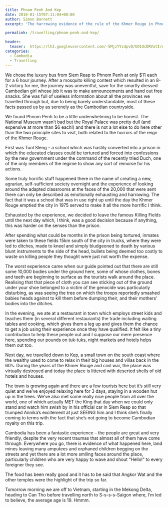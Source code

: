 ```yaml
---
title: Phnom Penh And Kep
date: 2010-01-15T07:11:04+00:00
author: Simon Barnett
excerpt: 'The harrowing evidence of the rule of the Khmer Rouge in Phnom Penh is followed by some R&R in Kep.'

permalink: /travelling/phnom-penh-and-kep/

header:
  teaser:  https://lh3.googleusercontent.com/-5MjzYYzdpvQ/UO1UcDRVatI/AAAAAAAAAD0/oGKtIkD6Gdo/s640/DSC_0235.JPG
categories:
  - Cambodia
  - Travelling
---
```

We chose the luxury bus from Siem Reap to Phnom Penh at only $11 each for a 6 hour journey. After a mosquito killing contest which resulted in an 8-2 victory for me, the journey was uneventful, save for the smartly dressed Cambodian girl whose job it was to make announcements and hand out free snacks. She was full of useless information about all the provinces we travelled through but, due to being barely understandable, most of these facts passed us by as serenely as the Cambodian countryside.

We found Phnom Penh to be a little underwhelming to be honest. The National Museum wasn&#8217;t bad but the Royal Palace was pretty dull (and expensive at more than $6 each!) and there is not a lot else to do here other than the two principle sites to visit, both related to the horrors of the reign of the Khmer Rouge.

First was Tuol Sleng &#8211; a school which was hastily converted into a prison in which the educated classes could be tortured and forced into confessions by the new government under the command of the recently tried Duch, one of the only members of the regime to show any sort of remorse for his actions.

Some truly horrific stuff happened there in the name of creating a new, agrarian, self-sufficient society overnight and the experience of looking around the adapted classrooms at the faces of the 20,000 that were sent there can only be described as emotionally exhausting and harrowing. The fact that it was a school that was in use right up until the day the Khmer Rouge emptied the city in 1975 served to make it all the more horrific I think.

Exhausted by the experience, we decided to leave the famous Killing Fields until the next day which, I think, was a good decision because if anything, this was harder on the senses than the prison.

After spending what could be months in the prison being tortured, inmates were taken to these fields 15km south of the city in trucks, where they were led to ditches, made to kneel and simply bludgeoned to death by various blunt instruments to the side of the head, bullets being deemed too costly to waste on killing people they thought were just not worth the expense.

The worst experience came when our guide pointed out that there are still some 10,000 bodies under the ground here, some of whose clothes, bones and teeth are beginning to surface as the tourists walk around the place. Realising that that piece of cloth you can see sticking out of the ground under your shoe belonged to a victim of the genocide was particularly disturbing, as was seeing the tree on which the troops reportedly smashed babies heads against to kill them before dumping their, and their mothers&#8217; bodies into the ditches.

In the evening, we ate at a restaurant in town which employs street kids and teaches them (in several different restaurants) the trade including waiting tables and cooking, which gives them a leg up and gives them the chance to get a job using their experience once they have qualified. It felt like a tiny contribution to help these people out and I suppose our mere presence here, spending our pounds on tuk-tuks, night markets and hotels helps them out too.

Next day, we travelled down to Kep, a small town on the south coast where the wealthy used to come to relax in their big houses and villas back in the 60&#8217;s. During the years of the Khmer Rouge and civil war, the place was virtually destroyed and today the place is littered with deserted shells of old hotels and houses.

The town is growing again and there are a few tourists here but it&#8217;s still very quiet and we&#8217;ve enjoyed relaxing here for 3 days, staying in a wooden hut up in the trees. We&#8217;ve also met some really nice people from all over the world, one of which actually MET the King that day when we could only stand and watch him swish by in his official car in Siem Reap so that trumped Annika&#8217;s excitement at just SEEING him and I think she&#8217;s finally coming to terms with the fact that she&#8217;s not going to become Cambodian royalty on this trip.

Cambodia has been a fantastic experience &#8211; the people are great and very friendly, despite the very recent traumas that almost all of them have come through. Everywhere you go, there is evidence of what happened here, land mines leaving many amputees and orphaned children begging on the streets and yet there are a lot more smiling faces around the place, particularly children who are very happy to wave and shout &#8220;Hello!&#8221; to every foreigner they see.

The food has been really good and it has to be said that Angkor Wat and the other temples were the highlight of the trip so far.

Tomorrow morning we are off to Vietnam, starting in the Mekong Delta, heading to Can Tho before travelling north to S-s-s-s-Saigon where, I&#8217;m led to believe, the average age is 19. Hmmm.
